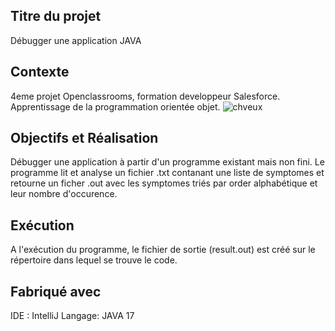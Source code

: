 
## Titre du projet
Débugger une application JAVA

## Contexte
4eme projet Openclassrooms, formation developpeur Salesforce. Apprentissage de la programmation orientée objet.
![chveux](https://user-images.githubusercontent.com/112474344/218337625-5b46a569-9119-4afa-b040-cdf1f2ca30e5.jpg)

## Objectifs et Réalisation
Débugger une application à partir d'un programme existant mais non fini.
Le programme lit et analyse un fichier .txt contanant une liste de symptomes et retourne un ficher .out avec les symptomes triés par order alphabétique et leur nombre d'occurence.


## Exécution
A l'exécution du programme, le fichier de sortie (result.out) est créé sur le répertoire dans lequel se trouve le code. 

## Fabriqué avec
IDE : IntelliJ
Langage: JAVA 17
